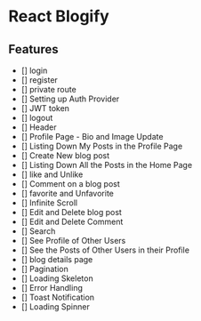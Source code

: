 # React Blogify


## Features

- [] login
- [] register
- [] private route
- [] Setting up Auth Provider
- [] JWT token
- [] logout
- [] Header
- [] Profile Page - Bio and Image Update
- [] Listing Down My Posts in the Profile Page
- [] Create New blog post
- [] Listing Down All the Posts in the Home Page
- [] like and Unlike
- [] Comment on a blog post
- [] favorite and Unfavorite
- [] Infinite Scroll
- [] Edit and Delete blog post
- [] Edit and Delete Comment
- [] Search
- [] See Profile of Other Users
- [] See the Posts of Other Users in their Profile
- [] blog details page
- [] Pagination
- [] Loading Skeleton
- [] Error Handling
- [] Toast Notification
- [] Loading Spinner
